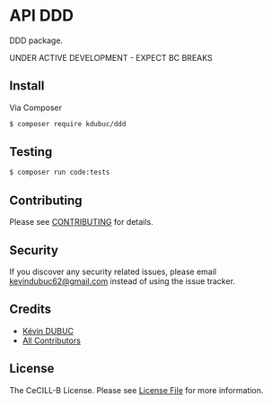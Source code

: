 # API DDD

DDD package.

UNDER ACTIVE DEVELOPMENT - EXPECT BC BREAKS

## Install

Via Composer

``` bash
$ composer require kdubuc/ddd
```

## Testing

``` bash
$ composer run code:tests
```

## Contributing

Please see [CONTRIBUTING](.github/CONTRIBUTING.md) for details.

## Security

If you discover any security related issues, please email kevindubuc62@gmail.com instead of using the issue tracker.

## Credits

- [Kévin DUBUC][link-author]
- [All Contributors][link-contributors]

## License

The CeCILL-B License. Please see [License File](LICENSE.md) for more information.

[link-author]: https://github.com/kdubuc
[link-contributors]: ../../contributors
